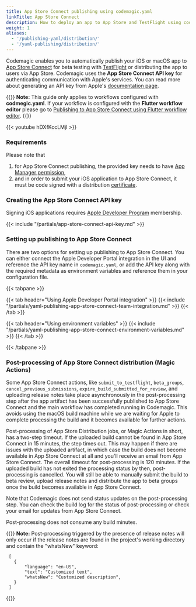 ```yaml
---
title: App Store Connect publishing using codemagic.yaml
linkTitle: App Store Connect
description: How to deploy an app to App Store and TestFlight using codemagic.yaml
weight: 1
aliases: 
  - '/publishing-yaml/distribution/' 
  - '/yaml-publishing/distribution/'
---
```



Codemagic enables you to automatically publish your iOS or macOS app to [App Store Connect](https://appstoreconnect.apple.com/) for beta testing with [TestFlight](https://developer.apple.com/testflight/) or distributing the app to users via App Store. Codemagic uses the **App Store Connect API key** for authenticating communication with Apple's services. You can read more about generating an API key from Apple's [documentation page](https://developer.apple.com/documentation/appstoreconnectapi/creating_api_keys_for_app_store_connect_api).

{{<notebox>}}
**Note:** This guide only applies to workflows configured with **codmegic.yaml**. If your workflow is configured with the **Flutter workflow editor** please go to [Publishing to App Store Connect using Flutter workflow editor](../publishing/publishing-to-app-store).
{{</notebox>}}

{{< youtube hDXfKccLMjI >}}

### Requirements

Please note that

1. for App Store Connect publishing, the provided key needs to have [App Manager permission](https://help.apple.com/app-store-connect/#/deve5f9a89d7),
2. and in order to submit your iOS application to App Store Connect, it must be code signed with a distribution [certificate](https://developer.apple.com/support/certificates/).

### Creating the App Store Connect API key
Signing iOS applications requires [Apple Developer Program](https://developer.apple.com/programs/enroll/) membership.

{{< include "/partials/app-store-connect-api-key.md" >}}

### Setting up publishing to App Store Connect

There are two options for setting up publishing to App Store Connect. You can either connect the Apple Developer Portal integration in the UI and reference the API key name in `codemagic.yaml`, or add the API key along with the required metadata as environment variables and reference them in your configuration file.

{{< tabpane >}}

{{< tab header="Using Apple Developer Portal integration" >}}
{{< include "/partials/yaml-publishing-app-store-connect-team-integration.md" >}}
{{< /tab >}}

{{< tab header="Using environment variables" >}}
{{< include "/partials/yaml-publishing-app-store-connect-environment-variables.md" >}}
{{< /tab >}}

{{< /tabpane >}}

### Post-processing of App Store Connect distribution (Magic Actions)

Some App Store Connect actions, like `submit_to_testflight`, `beta_groups`, `cancel_previous_submissions`, `expire_build_submitted_for_review`, and uploading release notes take place asynchronously in the post-processing step after the app artifact has been successfully published to App Store Connect and the main workflow has completed running in Codemagic. This avoids using the macOS build machine while we are waiting for Apple to complete processing the build and it becomes available for further actions.

Post-processing of App Store Distribution jobs, or Magic Actions in short, has a two-step timeout. If the uploaded build cannot be found in App Store Connect in 15 minutes, the step times out. This may happen if there are issues with the uploaded artifact, in which case the build does not become available in App Store Connect at all and you'll receive an email from App Store Connect. The overall timeout for post-processing is 120 minutes. If the uploaded build has not exited the processing status by then, post-processing is cancelled. You will still be able to manually submit the build to beta review, upload release notes and distribute the app to beta groups once the build becomes available in App Store Connect.

Note that Codemagic does not send status updates on the post-processing step. You can check the build log for the status of post-processing or check your email for updates from App Store Connect.

Post-processing does not consume any build minutes.

{{<notebox>}}
**Note:** Post-processing triggered by the presence of release notes will only occur if the release notes are found in the project's working directory and contain the "whatsNew" keyword:
 ``` 
  [
    {
        "language": "en-US",
        "text": "Customized text",
        "whatsNew": "Customized description",
    }
  ]
  ```
{{</notebox>}}
